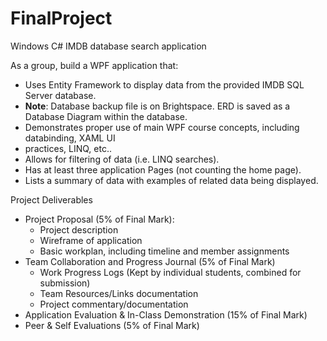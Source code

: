 # FinalProject
Windows C# IMDB database search application

As a group, build a WPF application that:  
* Uses Entity Framework to display data from the provided IMDB SQL Server database.  
* **Note**: Database backup file is on Brightspace. ERD is saved as a Database Diagram within the
database.  
* Demonstrates proper use of main WPF course concepts, including databinding, XAML UI
* practices, LINQ, etc..  
* Allows for filtering of data (i.e. LINQ searches).  
* Has at least three application Pages (not counting the home page).  
* Lists a summary of data with examples of related data being displayed.  

Project Deliverables  
* Project Proposal (5% of Final Mark):  
    * Project description  
    * Wireframe of application  
    * Basic workplan, including timeline and member assignments  
* Team Collaboration and Progress Journal (5% of Final Mark)  
    * Work Progress Logs (Kept by individual students, combined for submission)  
    * Team Resources/Links documentation
    * Project commentary/documentation  
* Application Evaluation & In-Class Demonstration (15% of Final Mark)  
* Peer & Self Evaluations (5% of Final Mark)  
